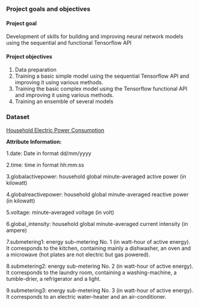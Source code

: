 ### Project goals and objectives

#### Project goal

Development of skills for building and improving neural network models using the sequential and functional Tensorflow API

#### Project objectives

1. Data preparation
2. Training a basic simple model using the sequential Tensorflow API and improving it using various methods.
3. Training the basic complex model using the Tensorflow functional API and improving it using various methods.
4. Training an ensemble of several models

### Dataset

[Household Electric Power Consumption](https://www.kaggle.com/uciml/electric-power-consumption-data-set#)

**Attribute Information:**

1.date: Date in format dd/mm/yyyy

2.time: time in format hh:mm:ss

3.globalactivepower: household global minute-averaged active power (in kilowatt)

4.globalreactivepower: household global minute-averaged reactive power (in kilowatt) 

5.voltage: minute-averaged voltage (in volt)

6.global_intensity: household global minute-averaged current intensity (in ampere)

7.submetering1: energy sub-metering No. 1 (in watt-hour of active energy). It corresponds to the kitchen, containing mainly a dishwasher, an oven and a microwave (hot plates are not electric but gas powered).

8.submetering2: energy sub-metering No. 2 (in watt-hour of active energy). It corresponds to the laundry room, containing a washing-machine, a tumble-drier, a refrigerator and a light.

9.submetering3: energy sub-metering No. 3 (in watt-hour of active energy). It corresponds to an electric water-heater and an air-conditioner.
